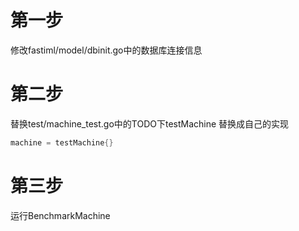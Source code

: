 # 第一步
修改fastiml/model/dbinit.go中的数据库连接信息

# 第二步
替换test/machine_test.go中的TODO下testMachine 替换成自己的实现
```go
machine = testMachine{}
```
# 第三步
运行BenchmarkMachine